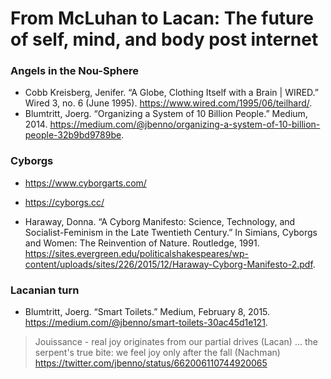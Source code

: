 # From McLuhan to Lacan: The future of self, mind, and body post internet

### Angels in the Nou-Sphere
- Cobb Kreisberg, Jenifer. “A Globe, Clothing Itself with a Brain | WIRED.” Wired 3, no. 6 (June 1995). https://www.wired.com/1995/06/teilhard/.
- Blumtritt, Joerg. “Organizing a System of 10 Billion People.” Medium, 2014. https://medium.com/@jbenno/organizing-a-system-of-10-billion-people-32b9bd9789be.

### Cyborgs
- https://www.cyborgarts.com/
- https://cyborgs.cc/  
  
- Haraway, Donna. “A Cyborg Manifesto: Science, Technology, and Socialist-Feminism in the Late Twentieth Century.” In Simians, Cyborgs and Women: The Reinvention of Nature. Routledge, 1991. https://sites.evergreen.edu/politicalshakespeares/wp-content/uploads/sites/226/2015/12/Haraway-Cyborg-Manifesto-2.pdf.

### Lacanian turn
- Blumtritt, Joerg. “Smart Toilets.” Medium, February 8, 2015. https://medium.com/@jbenno/smart-toilets-30ac45d1e121.
> Jouissance - real joy originates from our partial drives (Lacan) ... the serpent's true bite: we feel joy only after the fall (Nachman)
https://twitter.com/jbenno/status/662006110744920065


